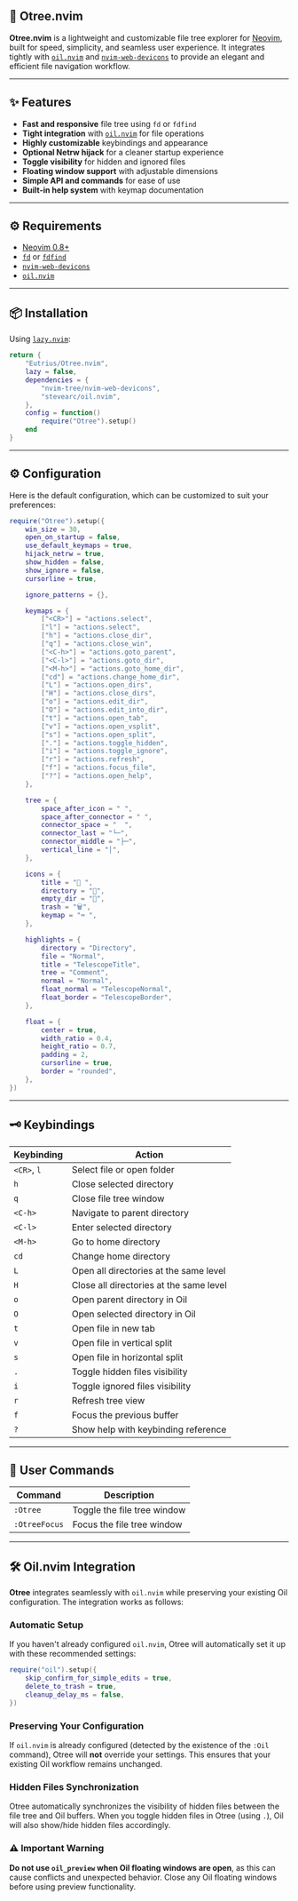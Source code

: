 ## 🌲 Otree.nvim

**Otree.nvim** is a lightweight and customizable file tree explorer for [Neovim](https://neovim.io), built for speed, simplicity, and seamless user experience. It integrates tightly with [`oil.nvim`](https://github.com/stevearc/oil.nvim) and [`nvim-web-devicons`](https://github.com/nvim-tree/nvim-web-devicons) to provide an elegant and efficient file navigation workflow.

---

## ✨ Features

- **Fast and responsive** file tree using `fd` or `fdfind`
- **Tight integration** with [`oil.nvim`](https://github.com/stevearc/oil.nvim) for file operations
- **Highly customizable** keybindings and appearance
- **Optional Netrw hijack** for a cleaner startup experience
- **Toggle visibility** for hidden and ignored files
- **Floating window support** with adjustable dimensions
- **Simple API and commands** for ease of use
- **Built-in help system** with keymap documentation

---

## ⚙️ Requirements

- [Neovim 0.8+](https://neovim.io)
- [`fd`](https://github.com/sharkdp/fd) or [`fdfind`](https://manpages.ubuntu.com/manpages/focal/man1/fdfind.1.html)
- [`nvim-web-devicons`](https://github.com/nvim-tree/nvim-web-devicons)
- [`oil.nvim`](https://github.com/stevearc/oil.nvim)

---

## 📦 Installation

Using [`lazy.nvim`](https://github.com/folke/lazy.nvim):

```lua
return {
    "Eutrius/Otree.nvim",
    lazy = false,
    dependencies = {
        "nvim-tree/nvim-web-devicons",
        "stevearc/oil.nvim",
    },
    config = function()
        require("Otree").setup()
    end
}
```

---

## ⚙️ Configuration

Here is the default configuration, which can be customized to suit your preferences:

```lua
require("Otree").setup({
    win_size = 30,
    open_on_startup = false,
    use_default_keymaps = true,
    hijack_netrw = true,
    show_hidden = false,
    show_ignore = false,
    cursorline = true,

    ignore_patterns = {},

    keymaps = {
        ["<CR>"] = "actions.select",
        ["l"] = "actions.select",
        ["h"] = "actions.close_dir",
        ["q"] = "actions.close_win",
        ["<C-h>"] = "actions.goto_parent",
        ["<C-l>"] = "actions.goto_dir",
        ["<M-h>"] = "actions.goto_home_dir",
        ["cd"] = "actions.change_home_dir",
        ["L"] = "actions.open_dirs",
        ["H"] = "actions.close_dirs",
        ["o"] = "actions.edit_dir",
        ["O"] = "actions.edit_into_dir",
        ["t"] = "actions.open_tab",
        ["v"] = "actions.open_vsplit",
        ["s"] = "actions.open_split",
        ["."] = "actions.toggle_hidden",
        ["i"] = "actions.toggle_ignore",
        ["r"] = "actions.refresh",
        ["f"] = "actions.focus_file",
        ["?"] = "actions.open_help",
    },

    tree = {
        space_after_icon = " ",
        space_after_connector = " ",
        connector_space = "  ",
        connector_last = "└─",
        connector_middle = "├─",
        vertical_line = "│",
    },

    icons = {
        title = " ",
        directory = "",
        empty_dir = "",
        trash = "🗑️",
        keymap = "⌨ ",
    },

    highlights = {
        directory = "Directory",
        file = "Normal",
        title = "TelescopeTitle",
        tree = "Comment",
        normal = "Normal",
        float_normal = "TelescopeNormal",
        float_border = "TelescopeBorder",
    },

    float = {
        center = true,
        width_ratio = 0.4,
        height_ratio = 0.7,
        padding = 2,
        cursorline = true,
        border = "rounded",
    },
})
```

---

## 🗝️ Keybindings

| Keybinding  | Action                                  |
| ----------- | --------------------------------------- |
| `<CR>`, `l` | Select file or open folder              |
| `h`         | Close selected directory                |
| `q`         | Close file tree window                  |
| `<C-h>`     | Navigate to parent directory            |
| `<C-l>`     | Enter selected directory                |
| `<M-h>`     | Go to home directory                    |
| `cd`        | Change home directory                   |
| `L`         | Open all directories at the same level  |
| `H`         | Close all directories at the same level |
| `o`         | Open parent directory in Oil            |
| `O`         | Open selected directory in Oil          |
| `t`         | Open file in new tab                    |
| `v`         | Open file in vertical split             |
| `s`         | Open file in horizontal split           |
| `.`         | Toggle hidden files visibility          |
| `i`         | Toggle ignored files visibility         |
| `r`         | Refresh tree view                       |
| `f`         | Focus the previous buffer               |
| `?`         | Show help with keybinding reference     |

---

## 🧪 User Commands

| Command       | Description                 |
| ------------- | --------------------------- |
| `:Otree`      | Toggle the file tree window |
| `:OtreeFocus` | Focus the file tree window  |

---

## 🛠 Oil.nvim Integration

**Otree** integrates seamlessly with `oil.nvim` while preserving your existing Oil configuration. The integration works as follows:

### Automatic Setup
If you haven't already configured `oil.nvim`, Otree will automatically set it up with these recommended settings:

```lua
require("oil").setup({
    skip_confirm_for_simple_edits = true,
    delete_to_trash = true,
    cleanup_delay_ms = false,
})
```

### Preserving Your Configuration
If `oil.nvim` is already configured (detected by the existence of the `:Oil` command), Otree will **not** override your settings. This ensures that your existing Oil workflow remains unchanged.

### Hidden Files Synchronization
Otree automatically synchronizes the visibility of hidden files between the file tree and Oil buffers. When you toggle hidden files in Otree (using `.`), Oil will also show/hide hidden files accordingly.

### ⚠️ Important Warning
**Do not use `oil_preview` when Oil floating windows are open**, as this can cause conflicts and unexpected behavior. Close any Oil floating windows before using preview functionality.
